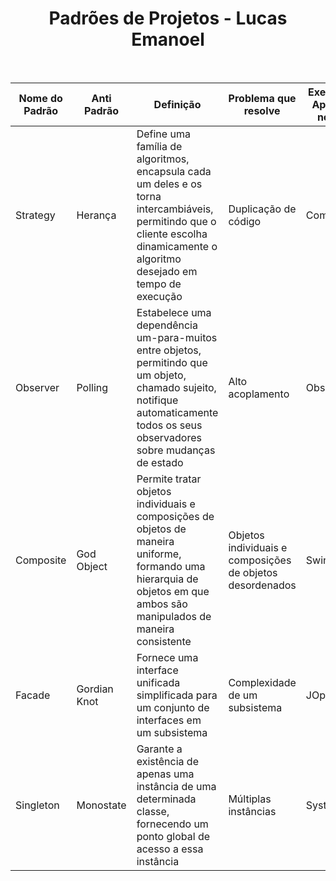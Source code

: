 <h1 align = "center"> Padrões de Projetos - Lucas Emanoel</h1>
<br>

| Nome do Padrão  | Anti Padrão | Definição | Problema que resolve | Exemplo de Aplicação no Java |
| ------------- | ------------- | ------------- | ------------- | ------------- |
| Strategy  | Herança  | Define uma família de algoritmos, encapsula cada um deles e os torna intercambiáveis, permitindo que o cliente escolha dinamicamente o algoritmo desejado em tempo de execução | Duplicação de código | Comparator |
| Observer  | Polling | Estabelece uma dependência um-para-muitos entre objetos, permitindo que um objeto, chamado sujeito, notifique automaticamente todos os seus observadores sobre mudanças de estado | Alto acoplamento | Observable |
| Composite  |  God Object | Permite tratar objetos individuais e composições de objetos de maneira uniforme, formando uma hierarquia de objetos em que ambos são manipulados de maneira consistente | Objetos individuais e composições de objetos desordenados | Swing |
| Facade  | Gordian Knot | Fornece uma interface unificada simplificada para um conjunto de interfaces em um subsistema | Complexidade de um subsistema| JOptionPane |
| Singleton  | Monostate | Garante a existência de apenas uma instância de uma determinada classe, fornecendo um ponto global de acesso a essa instância | Múltiplas instâncias | System |


